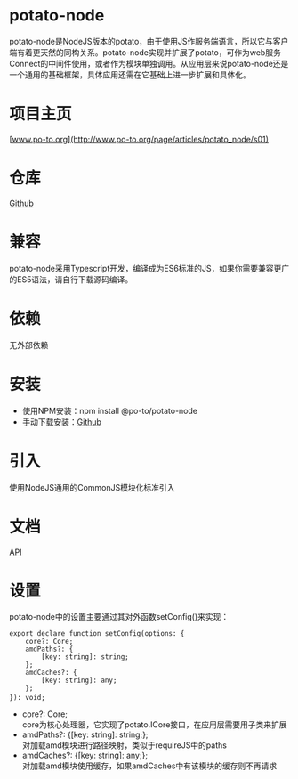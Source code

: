 # potato-node
potato-node是NodeJS版本的potato，由于使用JS作服务端语言，所以它与客户端有着更天然的同构关系。potato-node实现并扩展了potato，可作为web服务Connect的中间件使用，或者作为模块单独调用。从应用层来说potato-node还是一个通用的基础框架，具体应用还需在它基础上进一步扩展和具体化。

# 项目主页
[www.po-to.org](http://www.po-to.org/page/articles/potato_node/s01)

# 仓库
[Github](https://github.com/po-to/potato-node)

# 兼容
potato-node采用Typescript开发，编译成为ES6标准的JS，如果你需要兼容更广的ES5语法，请自行下载源码编译。 

# 依赖
无外部依赖

# 安装
- 使用NPM安装：npm install @po-to/potato-node
- 手动下载安装：[Github](https://github.com/po-to/potato-node)

# 引入
使用NodeJS通用的CommonJS模块化标准引入

# 文档
[API](http://www.po-to.org/static/api/potato_node)

# 设置
potato-node中的设置主要通过其对外函数setConfig()来实现：
```
export declare function setConfig(options: {
    core?: Core;
    amdPaths?: {
        [key: string]: string;
    };
    amdCaches?: {
        [key: string]: any;
    };
}): void;　
```
- core?: Core;   
core为核心处理器，它实现了potato.ICore接口，在应用层需要用子类来扩展
- amdPaths?: {[key: string]: string;};  
对加载amd模块进行路径映射，类似于requireJS中的paths
- amdCaches?: {[key: string]: any;};  
对加载amd模块使用缓存，如果amdCaches中有该模块的缓存则不再请求
